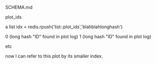 SCHEMA.md

plot_ids

a list
idx = redis.rpush('list::plot_ids','blahblahlonghash')

0 (long hash "ID" found in plot log)
1 (long hash "ID" found in plot log)

etc

now I can refer to this plot by its smaller index.
